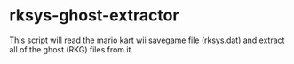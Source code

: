 # rksys-ghost-extractor
This script will read the mario kart wii savegame file (rksys.dat) and extract all of the ghost (RKG) files from it.
